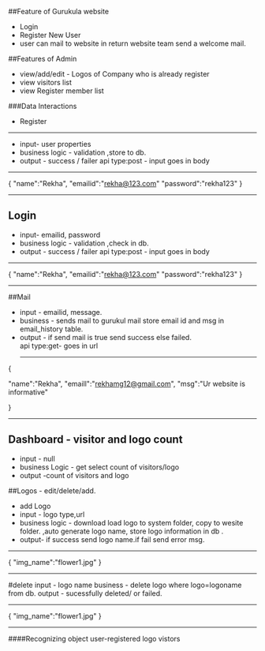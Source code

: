 ##Feature of Gurukula website
* Login
* Register New User
* user can mail to website in return website team send a welcome mail.

##Features of Admin

* view/add/edit -   Logos of Company who is already register
* view visitors list
* view Register member list

###Data Interactions
  * Register
  -----
 * input- user properties 
 * business logic - validation ,store to db.
 * output - success / failer
 api type:post - input goes in body
 ___
 
 {
      "name":"Rekha",
      "emailid":"rekha@123.com"
       "password":"rekha123"
       }
   ___
   
## Login 
  * input- emailid, password
  * business logic - validation ,check in  db.
  * output - success / failer
   api type:post - input goes in body
   ___
   {
     "name":"Rekha",
     "emailid":"rekha@123.com"
      "password":"rekha123"
      }
 ___
    
##Mail
 * input - emailid, message.
 * business - sends mail to gurukul mail
              store email id and msg in email_history table.
 * output -  if send mail is true send success else failed.             
  api type:get- goes in url
   ___
{   
 
"name":"Rekha",
  "emaill":"rekhamg12@gmail.com",
    "msg":"Ur website is informative"

}
 ___
 
 
## Dashboard - visitor and logo count 
  * input - null
  * business Logic - get select count of visitors/logo
  * output -count of visitors and logo
  
  
##Logos - edit/delete/add.
   * add Logo 
   * input - logo type,url
   * business logic - download load logo to system folder, copy to wesite folder.
                    ,auto generate logo name, store logo information in db .
   * output- if success send logo name.if fail send error msg.
  ___
    
   {
    "img_name":"flower1.jpg"
    }
  ___
    
#delete
  input - logo name
  business - delete logo where logo=logoname from db.
  output - sucessfully deleted/ or failed.
 ___
  {
      "img_name":"flower1.jpg"
      }
 ___
####Recognizing object
user-registered
logo
vistors